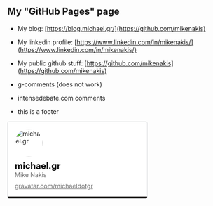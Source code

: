 ## My "GitHub Pages" page

- My blog: [https://blog.michael.gr/](https://github.com/mikenakis)
- My linkedin profile: [https://www.linkedin.com/in/mikenakis/](https://www.linkedin.com/in/mikenakis/)
- My public github stuff: [https://github.com/mikenakis](https://github.com/mikenakis)

- g-comments (does not work)
<script src="https://apis.google.com/js/plusone.js">
</script>
<div class="g-comments"
    data-href="https://mikenakis.github.io/"
    data-width="675"
    data-first_party_property="BLOGGER"
    data-view_type="FILTERED_POSTMOD">
</div>

- intensedebate.com comments

<script>
var idcomments_acct = 'bb4879ba1917010a5905701465254568';
var idcomments_post_id;
var idcomments_post_url;
</script>
<script type="text/javascript" src="https://www.intensedebate.com/js/genericLinkWrapperV2.js"></script>

<script>
var idcomments_acct = 'bb4879ba1917010a5905701465254568';
var idcomments_post_id;
var idcomments_post_url;
</script>
<span id="IDCommentsPostTitle" style="display:none"></span>
<script type='text/javascript' src='https://www.intensedebate.com/js/genericCommentWrapperV2.js'></script>

- this is a footer

<div class="gravatar-hovercard" style="width: 320px; min-width: 320px; max-width: 320px; background-color: #fff; border: 1px solid #d8dbdd; border-radius: 4px; overflow: hidden; box-sizing: border-box;">
	<div style="padding: 16px;">
		<img
			src="https://0.gravatar.com/avatar/8d1c5b5578843f958430afe30e0cbb2fb5092b1712d1933ea37d7bf5cb4305ed?s=256&d=initials"
			width="64"
			height="64"
			alt="michael.gr"
			style="margin-bottom: 8px; border-radius: 50%"
		>
		<div style="color: #000; font-size: 20px; font-weight: 700; line-height: 120%; margin: 0; 
font-family: SF Pro Text, -apple-system, BlinkMacSystemFont, Segoe UI,
Roboto, Oxygen-Sans, Ubuntu, Cantarell, Helvetica Neue, sans-serif;
">
			michael.gr
		</div>
<div style="color: #707070;font-size: 14px; 
font-family: SF Pro Text, -apple-system, BlinkMacSystemFont, Segoe UI,
Roboto, Oxygen-Sans, Ubuntu, Cantarell, Helvetica Neue, sans-serif;
">
	Mike Nakis
</div>
		<a
			href="https://gravatar.com/michaeldotgr?utm_source=email_signature"
			target="_blank"
			style="display: block; color: #707070; margin-top: 8px; font-size: 14px; 
font-family: SF Pro Text, -apple-system, BlinkMacSystemFont, Segoe UI,
Roboto, Oxygen-Sans, Ubuntu, Cantarell, Helvetica Neue, sans-serif;
">
			gravatar.com/michaeldotgr
		</a>
	</div>
	<div
		style="background: #191615; height: 4px; line-height: 4px;"
	>
		&nbsp;
	</div>
</div>
